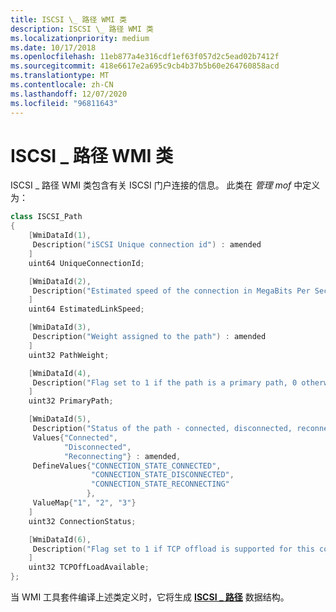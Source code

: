 ```yaml
---
title: ISCSI \_ 路径 WMI 类
description: ISCSI \_ 路径 WMI 类
ms.localizationpriority: medium
ms.date: 10/17/2018
ms.openlocfilehash: 11eb877a4e316cdf1ef63f057d2c5ead02b7412f
ms.sourcegitcommit: 418e6617e2a695c9cb4b37b5b60e264760858acd
ms.translationtype: MT
ms.contentlocale: zh-CN
ms.lasthandoff: 12/07/2020
ms.locfileid: "96811643"
---
```

# <a name="iscsi_path-wmi-class"></a>ISCSI \_ 路径 WMI 类


ISCSI \_ 路径 WMI 类包含有关 ISCSI 门户连接的信息。 此类在 *管理 mof* 中定义为：

```cpp
class ISCSI_Path
{
    [WmiDataId(1),
     Description("iSCSI Unique connection id") : amended
    ]
    uint64 UniqueConnectionId;

    [WmiDataId(2),
     Description("Estimated speed of the connection in MegaBits Per Second") : amended
    ]
    uint64 EstimatedLinkSpeed;

    [WmiDataId(3),
     Description("Weight assigned to the path") : amended
    ]
    uint32 PathWeight;

    [WmiDataId(4),
     Description("Flag set to 1 if the path is a primary path, 0 otherwise.") : amended
    ]
    uint32 PrimaryPath;

    [WmiDataId(5),
     Description("Status of the path - connected, disconnected, reconnecting") : amended,
     Values{"Connected",
            "Disconnected",
            "Reconnecting"} : amended,
     DefineValues{"CONNECTION_STATE_CONNECTED",
                  "CONNECTION_STATE_DISCONNECTED",
                  "CONNECTION_STATE_RECONNECTING"
                 },
     ValueMap{"1", "2", "3"}
    ]
    uint32 ConnectionStatus;

    [WmiDataId(6),
     Description("Flag set to 1 if TCP offload is supported for this connection, 0 otherwise.") : amended
    ]
    uint32 TCPOffLoadAvailable;
};
```

当 WMI 工具套件编译上述类定义时，它将生成 [**ISCSI \_ 路径**](/windows-hardware/drivers/ddi/iscsimgt/ns-iscsimgt-_iscsi_path) 数据结构。

 

